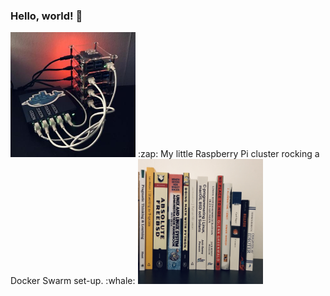 ### Hello, world! 👋

<!--
**oscarholst/oscarholst** is a ✨ _special_ ✨ repository because its `README.md` (this file) appears on your GitHub profile. -->

<img width="200px" height="200px" src="https://github.com/oscarholst/oscarholst/blob/master/rpi_dockerswarm.jpg?raw=true">
:zap: My little Raspberry Pi cluster rocking a Docker Swarm set-up. :whale: 


<img width="200px" height="200px" src="https://github.com/oscarholst/oscarholst/blob/master/books.jpg?raw=true">
